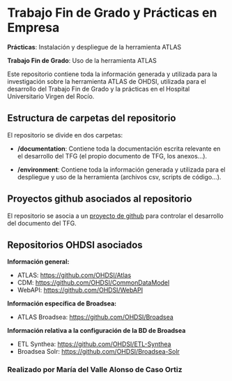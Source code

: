 # Trabajo Fin de Grado y Prácticas en Empresa

**Prácticas**: Instalación y despliegue de la herramienta ATLAS 

**Trabajo Fin de Grado**: Uso de la herramienta ATLAS

Este repositorio contiene toda la información generada y utilizada para la investigación sobre la herramienta ATLAS de OHDSI, utilizada para el desarrollo del Trabajo Fin de Grado y la prácticas en el Hospital Universitario Virgen del Rocío.

## Estructura de carpetas del repositorio

El repositorio se divide en dos carpetas:

- **/documentation**:
  Contiene toda la documentación escrita relevante en el desarrollo del TFG (el propio documento de TFG, los anexos...).
  
- **/environment**:
  Contiene toda la información generada y utilizada para el despliegue y uso de la herramienta (archivos csv, scripts de código...).

## Proyectos github asociados al repositorio

El repositorio se asocia a un [proyecto de github](https://github.com/users/vallealonsodc/projects/2) para controlar el desarrollo del documento del TFG.

## Repositorios OHDSI asociados
**Información general:**
- ATLAS: https://github.com/OHDSI/Atlas
- CDM: https://github.com/OHDSI/CommonDataModel
- WebAPI: https://github.com/OHDSI/WebAPI

**Información específica de Broadsea:**
- ATLAS Broadsea: https://github.com/OHDSI/Broadsea

**Información relativa a la configuración de la BD de Broadsea**
- ETL Synthea: https://github.com/OHDSI/ETL-Synthea
- Broadsea Solr: https://github.com/OHDSI/Broadsea-Solr


###  Realizado por María del Valle Alonso de Caso Ortiz





